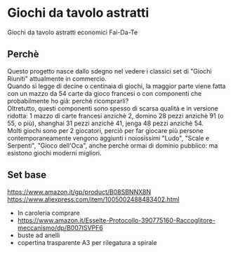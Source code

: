 # Giochi da tavolo astratti
Giochi da tavolo astratti economici Fai-Da-Te

## Perchè
Questo progetto nasce dallo sdegno nel vedere i classici set di "Giochi Riuniti" attualmente in commercio.  
Quando si legge di decine o centinaia di giochi, la maggior parte viene fatta con un mazzo da 54 carte da gioco francesi o con componenti che probabilmente ho già: perchè ricomprarli?  
Oltretutto, questi componenti sono spesso di scarsa qualità e in versione ridotta: 1 mazzo di carte francesi anzichè 2, domino 28 pezzi anzichè 91 (o 55, o più), shanghai 31 pezzi anzichè 41, jenga 48 pezzi anzichè 54.  
Molti giochi sono per 2 giocatori, perciò per far giocare più persone contemporaneamente vengono aggiunti i noiosissimi "Ludo", "Scale e Serpenti", "Gioco dell'Oca", anche perchè ormai di dominio pubblico: ma esistono giochi moderni migliori.  

## Set base
https://www.amazon.it/gp/product/B08SBNNX8N
https://www.aliexpress.com/item/1005002488483402.html
- In caroleria comprare
- https://www.amazon.it/Esselte-Protocollo-390775160-Raccoglitore-meccanismo/dp/B007ISVPF6
- buste ad anelli
- copertina trasparente A3 per rilegatura a spirale
